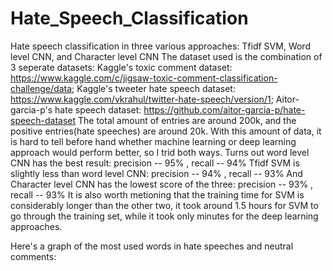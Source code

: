 # Hate_Speech_Classification
Hate speech classification in three various approaches: Tfidf SVM, Word level CNN, and Character level CNN
The dataset used is the combination of 3 seperate datasets: 
Kaggle's toxic comment dataset: https://www.kaggle.com/c/jigsaw-toxic-comment-classification-challenge/data;
Kaggle's tweeter hate speech dataset: https://www.kaggle.com/vkrahul/twitter-hate-speech/version/1;
Aitor-garcia-p's hate speech dataset: https://github.com/aitor-garcia-p/hate-speech-dataset
The total amount of entries are around 200k, and the positive entries(hate speeches) are around 20k. With this amount of data, it is hard to tell before hand whether machine learning or deep learning approach would perform better, so I trid both ways.
Turns out word level CNN has the best result: precision -- 95% , recall -- 94%
Tfidf SVM is slightly less than word level CNN: precision -- 94% , recall -- 93%
And Character level CNN has the lowest score of the three: precision -- 93% , recall -- 93%
It is also worth metioning that the training time for SVM is considerably longer than the other two, it took around 1.5 hours for SVM to go through the training set, while it took only minutes for the deep learning approaches.

Here's a graph of the most used words in hate speeches and neutral comments:
